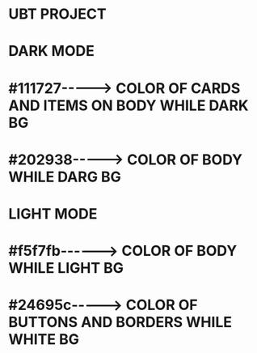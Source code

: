 # UBT PROJECT

# DARK MODE #
# #111727-----> COLOR OF CARDS AND ITEMS ON BODY WHILE DARK BG
# #202938-----> COLOR OF BODY WHILE DARG BG






# LIGHT MODE #
# #f5f7fb------> COLOR OF BODY WHILE LIGHT BG
# #24695c-----> COLOR OF BUTTONS AND BORDERS WHILE WHITE BG
